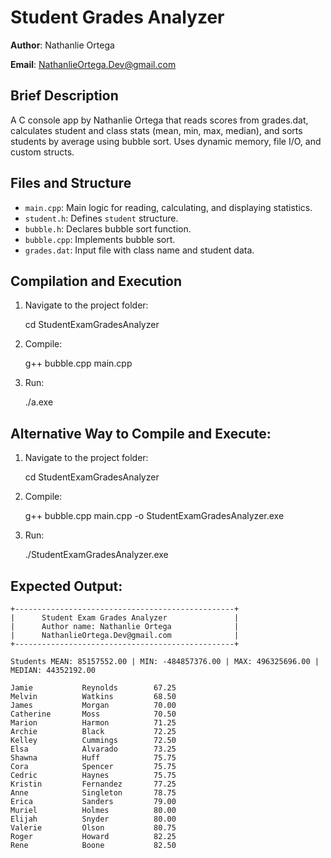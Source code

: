 # Student Grades Analyzer

**Author**: Nathanlie Ortega


**Email**: NathanlieOrtega.Dev@gmail.com


## Brief Description
A C console app by Nathanlie Ortega that reads scores from grades.dat, calculates student and class stats (mean, min, max, median), and sorts students by average using bubble sort. Uses dynamic memory, file I/O, and custom structs.

## Files and Structure
- `main.cpp`: Main logic for reading, calculating, and displaying statistics.
- `student.h`: Defines `student` structure.
- `bubble.h`: Declares bubble sort function.
- `bubble.cpp`: Implements bubble sort.
- `grades.dat`: Input file with class name and student data.

## Compilation and Execution
1. Navigate to the project folder:

    cd StudentExamGradesAnalyzer

2. Compile:

    g++ bubble.cpp main.cpp

3. Run:

    ./a.exe


## Alternative Way to Compile and Execute:

1. Navigate to the project folder:

    cd StudentExamGradesAnalyzer

2. Compile:

    g++ bubble.cpp main.cpp -o StudentExamGradesAnalyzer.exe

3. Run:

    ./StudentExamGradesAnalyzer.exe


## Expected Output:
``````````````````````````````````````````````````````
+-------------------------------------------------+
|      Student Exam Grades Analyzer               |
|      Author name: Nathanlie Ortega              |
|      NathanlieOrtega.Dev@gmail.com              |
+-------------------------------------------------+

Students MEAN: 85157552.00 | MIN: -484857376.00 | MAX: 496325696.00 | MEDIAN: 44352192.00

Jamie           Reynolds        67.25
Melvin          Watkins         68.50
James           Morgan          70.00
Catherine       Moss            70.50
Marion          Harmon          71.25
Archie          Black           72.25
Kelley          Cummings        72.50
Elsa            Alvarado        73.25
Shawna          Huff            75.75
Cora            Spencer         75.75
Cedric          Haynes          75.75
Kristin         Fernandez       77.25
Anne            Singleton       78.75
Erica           Sanders         79.00
Muriel          Holmes          80.00
Elijah          Snyder          80.00
Valerie         Olson           80.75
Roger           Howard          82.25
Rene            Boone           82.50

